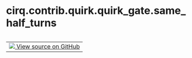 <div itemscope itemtype="http://developers.google.com/ReferenceObject">
<meta itemprop="name" content="cirq.contrib.quirk.quirk_gate.same_half_turns" />
<meta itemprop="path" content="Stable" />
</div>

# cirq.contrib.quirk.quirk_gate.same_half_turns

<!-- Insert buttons and diff -->

<table class="tfo-notebook-buttons tfo-api" align="left">

<td>
  <a target="_blank" href="https://github.com/quantumlib/cirq/tree/master/cirq/contrib/quirk/quirk_gate.py">
    <img src="https://www.tensorflow.org/images/GitHub-Mark-32px.png" />
    View source on GitHub
  </a>
</td>
</table>





<pre class="devsite-click-to-copy prettyprint lang-py tfo-signature-link">
<code>cirq.contrib.quirk.quirk_gate.same_half_turns(
    a1: float,
    a2: float,
    atol=0.0001
) -> bool
</code></pre>



<!-- Placeholder for "Used in" -->
